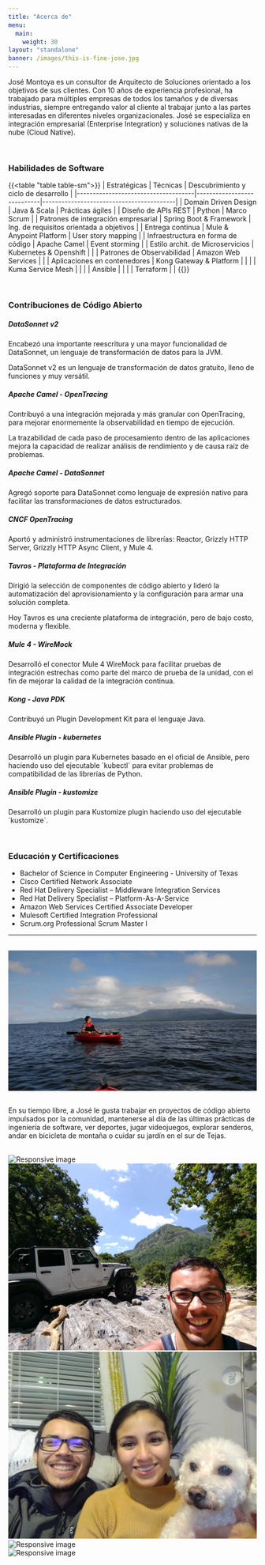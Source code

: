```yaml
---
title: "Acerca de"
menu:
  main:
    weight: 30
layout: "standalone"
banner: /images/this-is-fine-jose.jpg
---
```


José Montoya es un consultor de Arquitecto de Soluciones orientado a los objetivos de sus clientes. Con 10 años de experiencia profesional, ha trabajado para múltiples empresas de todos los tamaños y de diversas industrias, siempre entregando valor al cliente al trabajar junto a las partes interesadas en diferentes niveles organizacionales. José se especializa en integración empresarial (Enterprise Integration) y soluciones nativas de la nube (Cloud Native).

<br>

### **Habilidades de Software**

{{<table "table table-sm">}}
| Estratégicas                        | Técnicas                   | Descubrimiento y ciclo de desarrollo     |
|-------------------------------------|----------------------------|------------------------------------------|
| Domain Driven Design                | Java & Scala               | Prácticas ágiles                         |
| Diseño de APIs REST                 | Python                     | Marco Scrum                              |
| Patrones de integración empresarial | Spring Boot & Framework    | Ing. de requisitos orientada a objetivos |
| Entrega continua                    | Mule & Anypoint Platform   | User story mapping                       |
| Infraestructura en forma de código  | Apache Camel               | Event storming                           |
| Estilo archit. de Microservicios    | Kubernetes & Openshift     |                                          |
| Patrones de Observabilidad          | Amazon Web Services        |                                          |
| Aplicaciones en contenedores        | Kong Gateway & Platform    |                                          |
|                                     | Kuma Service Mesh          |                                          |
|                                     | Ansible                    |                                          |
|                                     | Terraform                  |                                          |
{{</table>}}

<br>

### **Contribuciones de Código Abierto**

<div class="row">
<div class="card col-md-4">
  <div class="card-body">
    <h5 class="card-title mb-3 fw-bolder">DataSonnet v2</h5>
    <p class="card-text">Encabezó una importante reescritura y una mayor funcionalidad de DataSonnet, un lenguaje de transformación de datos para la JVM.</p>
    <p class="card-text">DataSonnet v2 es un lenguaje de transformación de datos gratuito, lleno de funciones y muy versátil.</p>
  </div>
</div>
<div class="card col-md-4">
  <div class="card-body">
    <h5 class="card-title mb-3 fw-bolder">Apache Camel - OpenTracing</h5>
    <p class="card-text">Contribuyó a una integración mejorada y más granular con OpenTracing, para mejorar enormemente la observabilidad en tiempo de ejecución.</p>
    <p class="card-text">La trazabilidad de cada paso de procesamiento dentro de las aplicaciones mejora la capacidad de realizar análisis de rendimiento y de causa raíz de problemas.</p>
  </div>
</div>
<div class="card col-md-4">
  <div class="card-body">
    <h5 class="card-title mb-3 fw-bolder">Apache Camel - DataSonnet</h5>
    <p class="card-text">Agregó soporte para DataSonnet como lenguaje de expresión nativo para facilitar las transformaciones de datos estructurados.</p>
  </div>
</div>
<div class="card col-md-4">
  <div class="card-body">
    <h5 class="card-title mb-3 fw-bolder">CNCF OpenTracing</h5>
    <p class="card-text">Aportó y administró instrumentaciones de librerías: Reactor, Grizzly HTTP Server, Grizzly HTTP Async Client, y Mule 4.</p>
  </div>
</div>
<div class="card col-md-4">
  <div class="card-body">
    <h5 class="card-title mb-3 fw-bolder">Tavros - Plataforma de Integración</h5>
    <p class="card-text">Dirigió la selección de componentes de código abierto y lideró la automatización del aprovisionamiento y la configuración para armar una solución completa.</p>
    <p class="card-text">Hoy Tavros es una creciente plataforma de integración, pero de bajo costo, moderna y flexible.</p>
  </div>
</div>
<div class="card col-md-4">
  <div class="card-body">
    <h5 class="card-title mb-3 fw-bolder">Mule 4 - WireMock</h5>
    <p class="card-text">Desarrolló el conector Mule 4 WireMock para facilitar pruebas de integración estrechas como parte del marco de prueba de la unidad, con el fin de mejorar la calidad de la integración continua.</p>
  </div>
</div>
<div class="card col-md-4">
  <div class="card-body">
    <h5 class="card-title mb-3 fw-bolder">Kong - Java PDK</h5>
    <p class="card-text">Contribuyó un Plugin Development Kit para el lenguaje Java.</p>
  </div>
</div>
<div class="card col-md-4">
  <div class="card-body">
    <h5 class="card-title mb-3 fw-bolder">Ansible Plugin - kubernetes</h5>
    <p class="card-text">Desarrolló un plugin para Kubernetes basado en el oficial de Ansible, pero haciendo uso del ejecutable `kubectl` para evitar problemas de compatibilidad de las librerías de Python.</p>
  </div>
</div>
<div class="card col-md-4">
  <div class="card-body">
    <h5 class="card-title mb-3 fw-bolder">Ansible Plugin - kustomize</h5>
    <p class="card-text">Desarrolló un plugin para Kustomize plugin haciendo uso del ejecutable `kustomize`.</p>
  </div>
</div>
</div>

<br>

### **Educación y Certificaciones**
* Bachelor of Science in Computer Engineering - University of Texas
* Cisco Certified Network Associate
* Red Hat Delivery Specialist – Middleware Integration Services
* Red Hat Delivery Specialist – Platform-As-A-Service
* Amazon Web Services Certified Associate Developer
* Mulesoft Certified Integration Professional
* Scrum.org Professional Scrum Master I

---

<br>

<img class="mb-3 m-auto rounded img-fluid" alt="Responsive image" style="display:block;" src="/images/cocibolca.jpg"/>

<br>

En su tiempo libre, a José le gusta trabajar en proyectos de código abierto impulsados por la comunidad, mantenerse al día de las últimas prácticas de ingeniería de software, ver deportes, jugar videojuegos, explorar senderos, andar en bicicleta de montaña o cuidar su jardín en el sur de Tejas.

<br>

<div class="row align-items-center">
<div class="col-md-4"><img class="rounded img-fluid" alt="Responsive image" src="/images/biking.jpg"/></div>
<div class="col-md-4"><img class="rounded img-fluid" alt="Responsive image" src="/images/sultana.jpg"/></div>
<div class="col-md-4"><img class="rounded img-fluid" alt="Responsive image" src="/images/fam.jpg"/></div>
</div>

<div class="row mt-4 align-items-center">
<div class="col-md-4"><img class="rounded img-fluid" alt="Responsive image" src="/images/lost-maples.jpg"/></div>
<div class="col-md-4"><img class="rounded img-fluid" alt="Responsive image" src="/images/waterfall.jpg"/></div>
</div>
